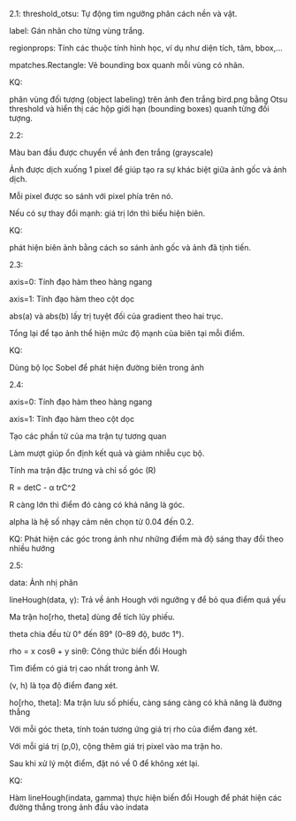 2.1: threshold_otsu: Tự động tìm ngưỡng phân cách nền và vật.

label: Gán nhãn cho từng vùng trắng.

regionprops: Tính các thuộc tính hình học, ví dụ như diện tích, tâm, bbox,...

mpatches.Rectangle: Vẽ bounding box quanh mỗi vùng có nhãn.

KQ:

phân vùng đối tượng (object labeling) trên ảnh đen trắng bird.png bằng Otsu threshold và hiển thị các hộp giới hạn (bounding boxes) quanh từng đối tượng.

2.2:

Màu ban đầu được chuyển về ảnh đen trắng (grayscale)

Ảnh được dịch xuống 1 pixel để giúp tạo ra sự khác biệt giữa ảnh gốc và ảnh dịch.

Mỗi pixel được so sánh với pixel phía trên nó.

Nếu có sự thay đổi mạnh: giá trị lớn thì biểu hiện biên.

KQ:

phát hiện biên ảnh bằng cách so sánh ảnh gốc và ảnh đã tịnh tiến.

2.3:

axis=0: Tính đạo hàm theo hàng ngang

axis=1: Tính đạo hàm theo cột dọc

abs(a) và abs(b) lấy trị tuyệt đối của gradient theo hai trục.

Tổng lại để tạo ảnh thể hiện mức độ mạnh của biên tại mỗi điểm.

KQ:

Dùng bộ lọc Sobel để phát hiện đường biên trong ảnh

2.4:

axis=0: Tính đạo hàm theo hàng ngang

axis=1: Tính đạo hàm theo cột dọc

Tạo các phần tử của ma trận tự tương quan

Làm mượt giúp ổn định kết quả và giảm nhiễu cục bộ.

Tính ma trận đặc trưng và chỉ số góc (R)

R = detC - α trC^2

R càng lớn thì điểm đó càng có khả năng là góc.

alpha là hệ số nhạy cảm nên chọn từ 0.04 đến 0.2.

KQ: Phát hiện các góc trong ảnh như những điểm mà độ sáng thay đổi theo nhiều hướng

2.5:

data: Ảnh nhị phân

lineHough(data, γ): Trả về ảnh Hough với ngưỡng γ để bỏ qua điểm quá yếu

Ma trận ho[rho, theta] dùng để tích lũy phiếu.

theta chia đều từ 0° đến 89° (0–89 độ, bước 1°).

rho = x cosθ + y sinθ: Công thức biến đổi Hough

Tìm điểm có giá trị cao nhất trong ảnh W.

(v, h) là tọa độ điểm đang xét.

ho[rho, theta]: Ma trận lưu số phiếu, càng sáng càng có khả năng là đường thẳng

Với mỗi góc theta, tính toán tương ứng giá trị rho của điểm đang xét.

Với mỗi giá trị (p,0), cộng thêm giá trị pixel vào ma trận ho.

Sau khi xử lý một điểm, đặt nó về 0 để không xét lại.

KQ:

Hàm lineHough(indata, gamma) thực hiện biến đổi Hough để phát hiện các đường thẳng trong ảnh đầu vào indata
